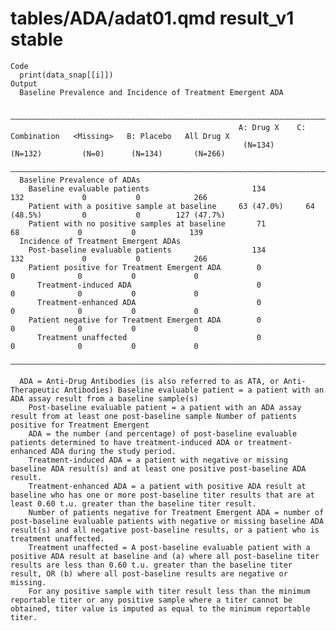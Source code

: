 # tables/ADA/adat01.qmd result_v1 stable

    Code
      print(data_snap[[i]])
    Output
      Baseline Prevalence and Incidence of Treatment Emergent ADA
      
      ———————————————————————————————————————————————————————————————————————————————————————————————————————————————————
                                                       A: Drug X    C: Combination   <Missing>   B: Placebo   All Drug X 
                                                        (N=134)        (N=132)         (N=0)      (N=134)       (N=266)  
      ———————————————————————————————————————————————————————————————————————————————————————————————————————————————————
      Baseline Prevalence of ADAs                                                                                        
        Baseline evaluable patients                       134            132             0           0            266    
        Patient with a positive sample at baseline     63 (47.0%)     64 (48.5%)         0           0        127 (47.7%)
        Patient with no positive samples at baseline       71             68             0           0            139    
      Incidence of Treatment Emergent ADAs                                                                               
        Post-baseline evaluable patients                  134            132             0           0            266    
        Patient positive for Treatment Emergent ADA        0              0              0           0             0     
          Treatment-induced ADA                            0              0              0           0             0     
          Treatment-enhanced ADA                           0              0              0           0             0     
        Patient negative for Treatment Emergent ADA        0              0              0           0             0     
          Treatment unaffected                             0              0              0           0             0     
      ———————————————————————————————————————————————————————————————————————————————————————————————————————————————————
      
      ADA = Anti-Drug Antibodies (is also referred to as ATA, or Anti-Therapeutic Antibodies) Baseline evaluable patient = a patient with an ADA assay result from a baseline sample(s)
        Post-baseline evaluable patient = a patient with an ADA assay result from at least one post-baseline sample Number of patients positive for Treatment Emergent
        ADA = the number (and percentage) of post-baseline evaluable patients determined to have treatment-induced ADA or treatment-enhanced ADA during the study period.
        Treatment-induced ADA = a patient with negative or missing baseline ADA result(s) and at least one positive post-baseline ADA result.
        Treatment-enhanced ADA = a patient with positive ADA result at baseline who has one or more post-baseline titer results that are at least 0.60 t.u. greater than the baseline titer result.
        Number of patients negative for Treatment Emergent ADA = number of post-baseline evaluable patients with negative or missing baseline ADA result(s) and all negative post-baseline results, or a patient who is treatment unaffected.
        Treatment unaffected = A post-baseline evaluable patient with a positive ADA result at baseline and (a) where all post-baseline titer results are less than 0.60 t.u. greater than the baseline titer result, OR (b) where all post-baseline results are negative or missing.
        For any positive sample with titer result less than the minimum reportable titer or any positive sample where a titer cannot be obtained, titer value is imputed as equal to the minimum reportable titer.

